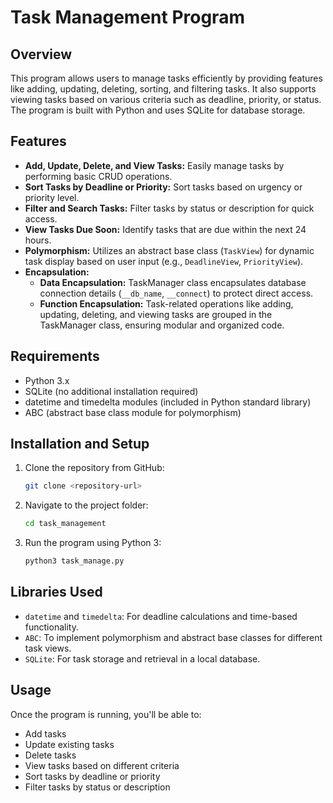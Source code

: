 
# Task Management Program

## Overview
This program allows users to manage tasks efficiently by providing features like adding, updating, deleting, sorting, and filtering tasks. It also supports viewing tasks based on various criteria such as deadline, priority, or status. The program is built with Python and uses SQLite for database storage.

## Features
- **Add, Update, Delete, and View Tasks:** Easily manage tasks by performing basic CRUD operations.
- **Sort Tasks by Deadline or Priority:** Sort tasks based on urgency or priority level.
- **Filter and Search Tasks:** Filter tasks by status or description for quick access.
- **View Tasks Due Soon:** Identify tasks that are due within the next 24 hours.
- **Polymorphism:** Utilizes an abstract base class (`TaskView`) for dynamic task display based on user input (e.g., `DeadlineView`, `PriorityView`).
- **Encapsulation:** 
  - **Data Encapsulation:** TaskManager class encapsulates database connection details (`__db_name`, `__connect`) to protect direct access.
  - **Function Encapsulation:** Task-related operations like adding, updating, deleting, and viewing tasks are grouped in the TaskManager class, ensuring modular and organized code.

## Requirements
- Python 3.x
- SQLite (no additional installation required)
- datetime and timedelta modules (included in Python standard library)
- ABC (abstract base class module for polymorphism)

## Installation and Setup
1. Clone the repository from GitHub:
   ```bash
   git clone <repository-url>
   ```
2. Navigate to the project folder:
   ```bash
   cd task_management
   ```
3. Run the program using Python 3:
   ```bash
   python3 task_manage.py
   ```

## Libraries Used
- `datetime` and `timedelta`: For deadline calculations and time-based functionality.
- `ABC`: To implement polymorphism and abstract base classes for different task views.
- `SQLite`: For task storage and retrieval in a local database.

## Usage
Once the program is running, you'll be able to:
- Add tasks
- Update existing tasks
- Delete tasks
- View tasks based on different criteria
- Sort tasks by deadline or priority
- Filter tasks by status or description

